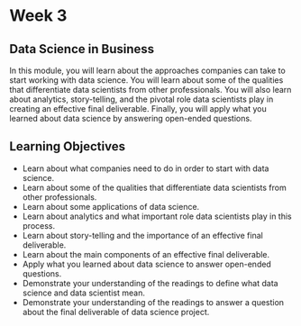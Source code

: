 # Week 3 

## Data Science in Business

In this module, you will learn about the approaches companies can take to start working with data science. You will learn about some of the qualities that differentiate data scientists from other professionals. You will also learn about analytics, story-telling, and the pivotal role data scientists play in creating an effective final deliverable. Finally, you will apply what you learned about data science by answering open-ended questions.

## Learning Objectives

- Learn about what companies need to do in order to start with data science.
- Learn about some of the qualities that differentiate data scientists from other professionals.
- Learn about some applications of data science.
- Learn about analytics and what important role data scientists play in this process.
- Learn about story-telling and the importance of an effective final deliverable.
- Learn about the main components of an effective final deliverable.
- Apply what you learned about data science to answer open-ended questions.
- Demonstrate your understanding of the readings to define what data science and data scientist mean.
- Demonstrate your understanding of the readings to answer a question about the final deliverable of data science project.
